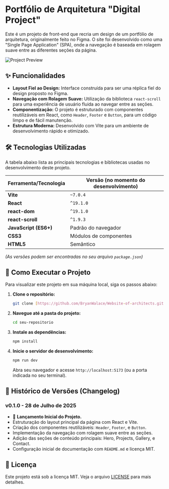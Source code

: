 # Portfólio de Arquitetura "Digital Project"

Este é um projeto de front-end que recria um design de um portfólio de arquitetura, originalmente feito no Figma. O site foi desenvolvido como uma "Single Page Application" (SPA), onde a navegação é baseada em rolagem suave entre as diferentes seções da página.

![Project Preview](image_projects.png)

## ✨ Funcionalidades

- **Layout Fiel ao Design:** Interface construída para ser uma réplica fiel do design proposto no Figma.
- **Navegação com Rolagem Suave:** Utilização da biblioteca `react-scroll` para uma experiência de usuário fluida ao navegar entre as seções.
- **Componentização:** O projeto é estruturado com componentes reutilizáveis em React, como `Header`, `Footer` e `Button`, para um código limpo e de fácil manutenção.
- **Estrutura Moderna:** Desenvolvido com Vite para um ambiente de desenvolvimento rápido e otimizado.

## 🛠️ Tecnologias Utilizadas

A tabela abaixo lista as principais tecnologias e bibliotecas usadas no desenvolvimento deste projeto.

| Ferramenta/Tecnologia | Versão (no momento do desenvolvimento) |
| --------------------- | ------------------------------------- |
| **Vite** | `~7.0.4`                              |
| **React** | `^19.1.0`                             |
| **react-dom** | `^19.1.0`                             |
| **react-scroll** | `^1.9.3`                              |
| **JavaScript (ES6+)** | Padrão do navegador                   |
| **CSS3** | Módulos de componentes                |
| **HTML5** | Semântico                             |

*(As versões podem ser encontradas no seu arquivo `package.json`)*

## 🚀 Como Executar o Projeto

Para visualizar este projeto em sua máquina local, siga os passos abaixo:

1.  **Clone o repositório:**
    ```bash
    git clone [https://github.com/BryanWalace/Website-of-architects.git]
    ```

2.  **Navegue até a pasta do projeto:**
    ```bash
    cd seu-repositorio
    ```

3.  **Instale as dependências:**
    ```bash
    npm install
    ```

4.  **Inicie o servidor de desenvolvimento:**
    ```bash
    npm run dev
    ```
    Abra seu navegador e acesse `http://localhost:5173` (ou a porta indicada no seu terminal).


## 📜 Histórico de Versões (Changelog)

### v0.1.0 - 28 de Julho de 2025
- 🎉 **Lançamento Inicial do Projeto.**
- Estruturação do layout principal da página com React e Vite.
- Criação dos componentes reutilizáveis: `Header`, `Footer`, e `Button`.
- Implementação da navegação com rolagem suave entre as seções.
- Adição das seções de conteúdo principais: Hero, Projects, Gallery, e Contact.
- Configuração inicial de documentação com `README.md` e licença MIT.

## 📄 Licença

Este projeto está sob a licença MIT. Veja o arquivo [LICENSE](LICENSE) para mais detalhes.